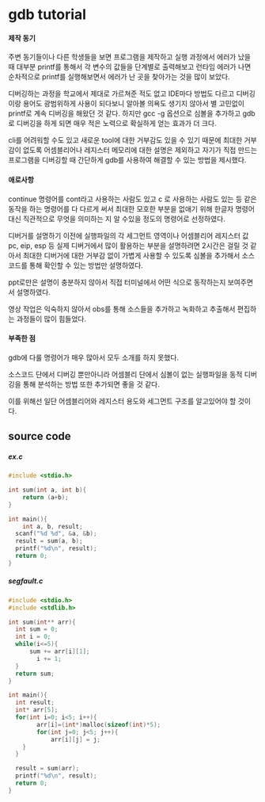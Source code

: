 # gdb tutorial



#### 제작 동기

주변 동기들이나 다른 학생들을 보면 프로그램을 제작하고 실행 과정에서 에러가 났을 때 대부분 printf를 통해서 각 변수의 값들을 단계별로 출력해보고 런타임 에러가 나면 순차적으로 printf를 실행해보면서 에러가 난 곳을 찾아가는 것을 많이 보았다.

 디버깅하는 과정을 학교에서 제대로 가르쳐준 적도 없고 IDE마다 방법도 다르고 디버깅이랑 용어도 광범위하게 사용이 되다보니 알아볼 의욕도 생기지 않아서 별 고민없이 printf로 계속 디버깅을 해왔던 것 같다. 하지만 gcc -g 옵션으로 심볼을 추가하고 gdb로 디버깅을 하게 되면 매우 적은 노력으로 확실하게 얻는 효과가 더 크다.

cli를 어려워할 수도 있고 새로운 tool에 대한 거부감도 있을 수 있기 때문에 최대한 거부감이 없도록 어셈블리어나 레지스터 메모리에 대한 설명은 제외하고 자기가 직접 만드는 프로그램을 디버깅할 때 간단하게 gdb를 사용하여 해결할 수 있는 방법을 제시했다.

#### 애로사항

continue 명령어를 cont라고 사용하는 사람도 있고 c 로 사용하는 사람도 있는 등 같은 동작을 하는 명령어를 다 다르게 써서 최대한 모호한 부분을 없애기 위해 한글자 명령어 대신 직관적으로 무엇을 의미하는 지 알 수있을 정도의 명령어로 선정하였다. 

디버거를 설명하기 이전에 실행파일의 각 세그먼트 영역이나 어셈블리어 레지스터 값 pc, eip, esp 등 실제 디버거에서 많이 활용하는 부분을 설명하려면 2시간은 걸릴 것 같아서 최대한 디버거에 대한 거부감 없이 가볍게 사용할 수 있도록 심볼을 추가해서 소스코드를 통해 확인할 수 있는 방법만 설명하였다.

ppt로만은 설명이 충분하지 않아서 직접 터미널에서 어떤 식으로 동작하는지 보여주면서 설명하였다.

영상 작업은 익숙하지 않아서 obs를 통해 소스들을 추가하고 녹화하고 추출해서 편집하는 과정들이 많이 힘들었다.



#### 부족한 점

gdb에 다룰 명령어가 매우 많아서 모두 소개를 하지 못했다.

소스코드 단에서 디버깅 뿐만아니라 어셈블리 단에서 심볼이 없는 실행파일을 동적 디버깅을 통해 분석하는 방법 또한 추가되면 좋을 것 같다.

이를 위해선 일단 어셈블리어와 레지스터 용도와 세그먼트 구조를 알고있어야 할 것이다.







## source code

##### ex.c

```c
#include <stdio.h>

int sum(int a, int b){
	return (a+b);
}

int main(){
	int a, b, result;
  scanf("%d %d", &a, &b);
  result = sum(a, b);
  printf("%d\n", result);
  return 0;
}

```





##### segfault.c

```c
#include <stdio.h>
#include <stdlib.h>

int sum(int** arr){
  int sum = 0;
  int i = 0;
  while(i<=5){
	  sum += arr[i][1];
	 	i += 1;
  }
  return sum;
}

int main(){
  int result;
  int* arr[5];
  for(int i=0; i<5; i++){
		arr[i]=(int*)malloc(sizeof(int)*5);
		for(int j=0; j<5; j++){
			arr[i][j] = j;
    }
  }

  result = sum(arr);
  printf("%d\n", result);
  return 0;
}

```

